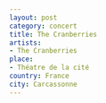 ```yaml
---
layout: post
category: concert
title: The Cranberries
artists: 
- The Cranberries
place: 
- Théatre de la cité
country: France
city: Carcassonne
---
```


